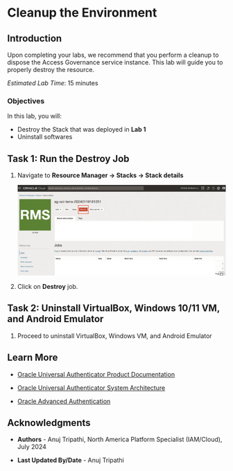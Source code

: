 # Cleanup the Environment

## Introduction

Upon completing your labs, we recommend that you perform a cleanup to dispose the Access Governance service instance. This lab will guide you to properly destroy the resource.

*Estimated Lab Time*: 15 minutes

### Objectives

In this lab, you will:

* Destroy the Stack that was deployed in **Lab 1**
* Uninstall softwares

## Task 1: Run the Destroy Job

1. Navigate to **Resource Manager -> Stacks -> Stack details**

     ![Open OCI console](images/destroy-job.png)

2. Click on **Destroy** job.

## Task 2: Uninstall VirtualBox, Windows 10/11 VM, and Android Emulator

1. Proceed to uninstall VirtualBox, Windows VM, and Android Emulator

## Learn More

* [Oracle Universal Authenticator Product Documentation](https://docs.oracle.com/en/middleware/idm/universal-authenticator/)

* [Oracle Universal Authenticator System Architecture](https://docs.oracle.com/en/middleware/idm/universal-authenticator/ouaad/system-architecture-and-components.html)

* [Oracle Advanced Authentication](https://docs.oracle.com/en/middleware/idm/advanced-authentication/oaarm/introducing-oaa.html)

## Acknowledgments

* **Authors** - Anuj Tripathi, North America Platform Specialist (IAM/Cloud), July 2024

* **Last Updated By/Date** - Anuj Tripathi
